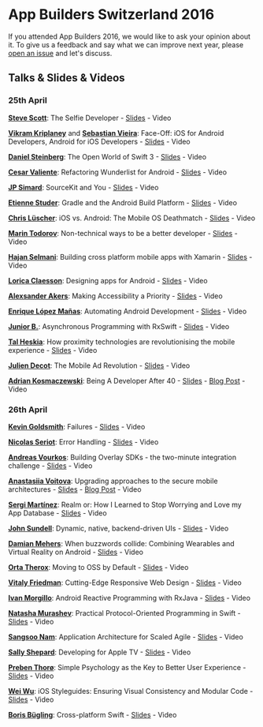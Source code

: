 # App Builders Switzerland 2016

If you attended App Builders 2016, we would like to ask your opinion about it.
To give us a feedback and say what we can improve next year, please [open an issue](https://github.com/swissmobidevs/appbuilders16/issues/new) and let's discuss.


## Talks & Slides & Videos

### 25th April

**[Steve Scott](https://twitter.com/macdevnet)**: The Selfie Developer - [Slides](https://www.appbuilders.ch/slides/TheSelfieDeveloper.pdf) - Video

**[Vikram Kriplaney](http://twitter.com/krips)** and **[Sebastian Vieira](http://twitter.com/seviu)**: Face-Off: iOS for Android Developers, Android for iOS Developers - [Slides](https://speakerdeck.com/seviu/face-off-android-vs-ios) - Video

**[Daniel Steinberg](https://twitter.com/dimsumthinking)**: The Open World of Swift 3 - [Slides](https://www.appbuilders.ch/slides/AppBuildersSteinbergOnSwift3.pdf) - Video

**[Cesar Valiente](http://twitter.com/CesarValiente)**: Refactoring Wunderlist for Android - [Slides](https://speakerdeck.com/cesarvaliente/refactoring-wunderlist-for-android-episode-i-the-presentation-layer) - Video

**[JP Simard](https://twitter.com/simjp)**: SourceKit and You - [Slides](https://speakerdeck.com/jpsim/sourcekit-and-you) - Video

**[Etienne Studer](http://twitter.com/etiennestuder)**: Gradle and the Android Build Platform - [Slides](https://www.appbuilders.ch/slides/Gradle_AppBuilders_2016.pdf) - Video

**[Chris Lüscher](http://twitter.com/iA_Chris)**: iOS vs. Android: The Mobile OS Deathmatch - [Slides](#) - Video

**[Marin Todorov](http://twitter.com/icanzilb)**: Non-technical ways to be a better developer - [Slides](https://speakerdeck.com/icanzilb/appbuilders-non-technical-ways-to-be-a-better-developer) - Video

**[Hajan Selmani](https://twitter.com/hajan_s)**: Building cross platform mobile apps with Xamarin - [Slides](https://www.appbuilders.ch/slides/Building%20cross-platform%20mobile%20apps%20with%20Xamarin.pdf) - Video

**[Lorica Claesson](https://www.linkedin.com/pub/lorica-claesson/1/b12/348)**: Designing apps for Android - [Slides](http://www.slideshare.net/LoricaClaesson/designing-apps-for-android) - Video

**[Alexsander Akers](http://twitter.com/a2)**: Making Accessibility a Priority - [Slides](https://speakerdeck.com/a2/accessibility) - Video

**[Enrique López Mañas](http://twitter.com/eenriquelopez)**: Automating Android Development - [Slides](#) - Video

**[Junior B.](https://twitter.com/bontoJR)**: Asynchronous Programming with RxSwift - [Slides](https://www.appbuilders.ch/slides/Async%20Programming%20with%20RxSwift.pdf) - Video

**[Tal Heskia](https://twitter.com/uepaa)**: How proximity technologies are revolutionising the mobile experience - [Slides](#) - Video

**[Julien Decot](https://twitter.com/zuzulapraline)**: The Mobile Ad Revolution - [Slides](https://www.appbuilders.ch/slides/TheMobileAdRevolution.pdf) - Video

**[Adrian Kosmaczewski](http://twitter.com/akosma)**: Being A Developer After 40 - [Slides](https://speakerdeck.com/akosma/being-a-developer-after-40) - [Blog Post](https://medium.com/@akosma/being-a-developer-after-40-3c5dd112210c#.sf28dbyb0) - Video

### 26th April

**[Kevin Goldsmith](https://twitter.com/KevinGoldsmith)**: Failures - [Slides](https://www.appbuilders.ch/slides/failure.pdf) - Video

**[Nicolas Seriot](https://twitter.com/nst021)**: Error Handling - [Slides](http://seriot.ch/resources/talks_papers/20160426_error_handling.pdf) - Video

**[Andreas Vourkos](https://twitter.com/vourkosa)**: Building Overlay SDKs - the two-minute integration challenge - [Slides](https://speakerdeck.com/vourkosa/building-overlay-sdks-on-android-the-two-minute-integration-challenge) - Video

**[Anastasiia Voitova](http://twitter.com/vixentael)**: Upgrading approaches to the secure mobile architectures - [Slides](https://speakerdeck.com/vixentael/upgrading-approaches-to-the-secure-mobile-architectures) - [Blog Post](https://medium.com/@vixentael/upgrading-approaches-to-the-secure-mobile-architectures-7a8fcb10d28a) - Video

**[Sergi Martínez](https://twitter.com/SergiAndReplace)**: Realm or: How I Learned to Stop Worrying and Love my App Database - [Slides](http://www.slideshare.net/sergiandreplace/realm-or-how-i-learned-to-stop-worrying-and-love-my-app-database) - Video

**[John Sundell](https://twitter.com/johnsundell)**: Dynamic, native, backend-driven UIs - [Slides](http://de.slideshare.net/JohnSundell/dynamic-native-backenddriven-uis-app-builders-2016) - Video

**[Damian Mehers](http://twitter.com/DamianMehers)**: When buzzwords collide: Combining Wearables and Virtual Reality on Android - [Slides](https://www.appbuilders.ch/slides/2016.04.26-When-buzzwords-collide-%20Wearables-and-VR.pdf) - Video

**[Orta Therox](http://twitter.com/orta)**: Moving to OSS by Default - [Slides]() - Video

**[Vitaly Friedman](https://twitter.com/smashingmag/)**: Cutting-Edge Responsive Web Design - [Slides](https://speakerdeck.com/smashingmag/dirty-tricks-from-the-dark-corners-of-front-end) - Video

**[Ivan Morgillo](https://twitter.com/hamen)**: Android Reactive Programming with RxJava - [Slides](https://github.com/hamen/rxjava-essentials/tree/master/slides/appbuilders2016) - Video

**[Natasha Murashev](http://twitter.com/natashatherobot)**: Practical Protocol-Oriented Programming in Swift - [Slides](http://www.slideshare.net/natashatherobot/practial-protocolorientedprogramming) - Video

**[Sangsoo Nam](https://twitter.com/sangsoonam)**: Application Architecture for Scaled Agile - [Slides](https://www.appbuilders.ch/slides/Application%20Architecture%20for%20Scaled%20Agile%20for%20App%20Builders.pdf) - Video

**[Sally Shepard](https://twitter.com/mostgood)**: Developing for Apple TV - [Slides](#) - Video

**[Preben Thorø](https://www.linkedin.com/in/preben-thorø-0380461)**: Simple Psychology as the Key to Better User Experience - [Slides](#) - Video

**[Wei Wu](https://twitter.com/wei)**: iOS Styleguides: Ensuring Visual Consistency and Modular Code - [Slides](#) - Video

**[Boris Bügling](https://twitter.com/neonacho)**: Cross-platform Swift - [Slides](https://speakerdeck.com/neonichu/cross-platform-swift-1) - Video
